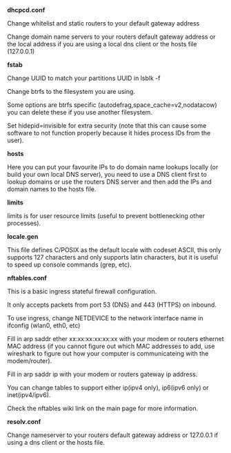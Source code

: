 **dhcpcd.conf**

Change whitelist and static routers to your default gateway address

Change domain name servers to your routers default gateway address or the local address if you are using a local dns client or the hosts file (127.0.0.1)

**fstab**

Change UUID to match your partitions UUID in lsblk -f

Change btrfs to the filesystem you are using.

Some options are btrfs specific (autodefrag,space_cache=v2,nodatacow) you can delete these if you use another filesystem.

Set hidepid=invisible for extra security (note that this can cause some software to not function properly because it hides process IDs from the user).

**hosts**

Here you can put your favourite IPs to do domain name lookups locally (or build your own local DNS server), you need to use a DNS client first to lookup domains or use the routers DNS server and then add the IPs and domain names to the hosts file.

**limits**

limits is for user resource limits (useful to prevent bottlenecking other processes).

**locale.gen**

This file defines C/POSIX as the default locale with codeset ASCII, this only supports 127 characters and only supports latin characters, but it is useful to speed up console commands (grep, etc).

**nftables.conf**

This is a basic ingress stateful firewall configuration.

It only accepts packets from port 53 (DNS) and 443 (HTTPS) on inbound.

To use ingress, change NETDEVICE to the network interface name in ifconfig (wlan0, eth0, etc)

Fill in arp saddr ether xx:xx:xx:xx:xx:xx with your modem or routers ethernet MAC address (if you cannot figure out which MAC addresses to add, use wireshark to figure out how your computer is communicateing with the modem/router).

Fill in arp saddr ip with your modem or routers gateway ip address.

You can change tables to support either ip(ipv4 only), ip6(ipv6 only) or inet(ipv4/ipv6).

Check the nftables wiki link on the main page for more information.

**resolv.conf**

Change nameserver to your routers default gateway address or 127.0.0.1 if using a dns client or the hosts file.
